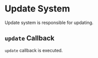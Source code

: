# Update System

Update system is responsible for updating.

## `update` Callback

`update` callback is executed.
